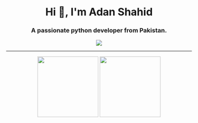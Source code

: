 <h1 align="center">Hi 👋, I'm Adan Shahid</h1>
<h3 align="center">A passionate python developer from Pakistan.</h3>

<div align="center">
  <img align="center" src="https://media0.giphy.com/media/v1.Y2lkPTc5MGI3NjExOTg3MmNhYWdubGk0cWxoNWVvcGQ0ZmtvanQ0YzdoNXM5MDhtZXQydSZlcD12MV9pbnRlcm5hbF9naWZfYnlfaWQmY3Q9Zw/GskPtnITm2qru/giphy.webp" />

</div>

---

<div align = "center" >
  <img src = "https://github-readme-stats.vercel.app/api?username=habibayman&show_icons=true&theme=rose" height = "165" />
  <img src="https://streak-stats.demolab.com?user=habibayman&theme=rose&hide_border=true" height = "165" />

</div>
